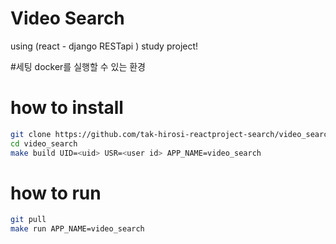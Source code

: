 
# Video Search
using (react - django RESTapi ) study project!

#세팅
docker를 실행할 수 있는 환경

# how to install
```bash
git clone https://github.com/tak-hirosi-reactproject-search/video_search.git
cd video_search
make build UID=<uid> USR=<user id> APP_NAME=video_search
```

# how to run
```bash
git pull
make run APP_NAME=video_search
```
